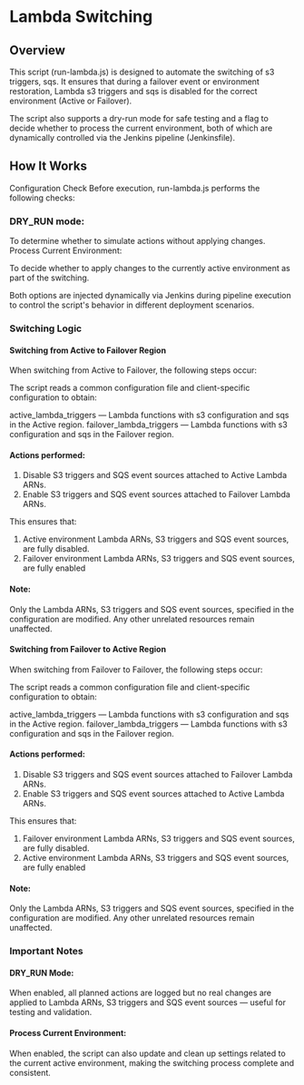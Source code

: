 # Lambda Switching

## Overview
This script (run-lambda.js) is designed to automate the switching of s3 triggers, sqs. It ensures that during a failover event or environment restoration, Lambda s3 triggers  and sqs is disabled for the correct environment (Active or Failover).

The script also supports a dry-run mode for safe testing and a flag to decide whether to process the current environment, both of which are dynamically controlled via the Jenkins pipeline (Jenkinsfile).



## How It Works
Configuration Check
Before execution, run-lambda.js performs the following checks:

### DRY_RUN mode: 

To determine whether to simulate actions without applying changes.
Process Current Environment: 

To decide whether to apply changes to the currently active environment as part of the switching.

Both options are injected dynamically via Jenkins during pipeline execution to control the script's behavior in different deployment scenarios.

### Switching Logic
#### Switching from Active to Failover Region
When switching from Active to Failover, the following steps occur:

The script reads a common configuration file and client-specific configuration to obtain:

active_lambda_triggers — Lambda functions with s3 configuration and sqs in the Active region.
failover_lambda_triggers — Lambda functions with s3 configuration and sqs in the Failover region.

#### Actions performed:
1. Disable S3 triggers and SQS event sources attached to Active Lambda ARNs.
2. Enable S3 triggers and SQS event sources attached to Failover Lambda ARNs.

This ensures that:

1. Active environment Lambda ARNs, S3 triggers and SQS event sources, are fully disabled.
2. Failover environment Lambda ARNs, S3 triggers and SQS event sources, are fully enabled
#### Note:

Only the Lambda ARNs, S3 triggers and SQS event sources, specified in the configuration are modified.
Any other unrelated resources remain unaffected.

#### Switching from Failover to Active Region

When switching from Failover to Failover, the following steps occur:

The script reads a common configuration file and client-specific configuration to obtain:

active_lambda_triggers — Lambda functions with s3 configuration and sqs in the Active region.
failover_lambda_triggers — Lambda functions with s3 configuration and sqs in the Failover region.

#### Actions performed:
1. Disable S3 triggers and SQS event sources attached to Failover Lambda ARNs.
2. Enable S3 triggers and SQS event sources attached to Active Lambda ARNs.

This ensures that:

1. Failover environment Lambda ARNs, S3 triggers and SQS event sources, are fully disabled.
2. Active environment Lambda ARNs, S3 triggers and SQS event sources, are fully enabled
#### Note:

Only the Lambda ARNs, S3 triggers and SQS event sources, specified in the configuration are modified.
Any other unrelated resources remain unaffected.



### Important Notes

#### DRY_RUN Mode:

When enabled, all planned actions are logged but no real changes are applied to Lambda ARNs, S3 triggers and SQS event sources — useful for testing and validation.

#### Process Current Environment:

When enabled, the script can also update and clean up settings related to the current active environment, making the switching process complete and consistent.


